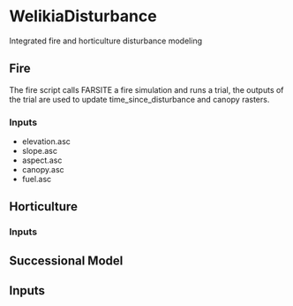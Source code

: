 # WelikiaDisturbance
Integrated fire and horticulture disturbance modeling

## Fire ##
The fire script calls FARSITE a fire simulation and runs a trial, the outputs of the trial are used to update time_since_disturbance and canopy rasters. 
### Inputs ###
 - elevation.asc
 - slope.asc
 - aspect.asc
 - canopy.asc
 - fuel.asc

## Horticulture ##
### Inputs ###

## Successional Model ##
## Inputs ##
